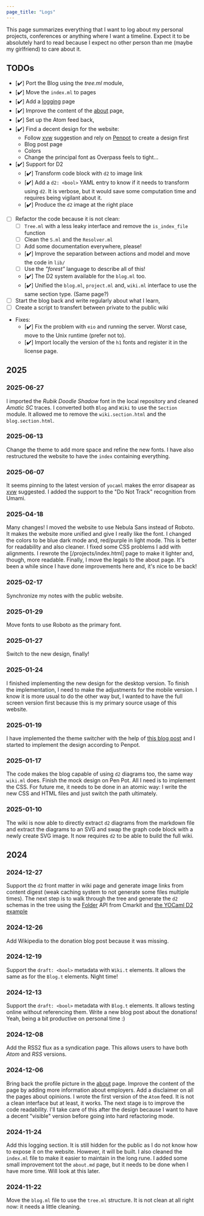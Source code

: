 ```yaml
---
page_title: "Logs"
---
```


This page summarizes everything that I want to log about my personal projects,
conferences or anything where I want a timeline. Expect it to be absolutely
hard to read because I expect no other person than me (maybe my girlfriend) to
care about it.

## TODOs

- [✔️] Port the Blog using the _tree.ml_ module,
- [✔️] Move the `index.ml` to pages
- [✔️] Add a [logging](/logging) page
- [✔️] Improve the content of the [about](/about) page,
- [✔️] Set up the Atom feed back,
- [✔️] Find a decent design for the website:
  - Follow [xvw](https://xvw.lol) suggestion and rely on
    [Penpot](https://penpot.app/) to create a design first
  - Blog post page
  - Colors
  - Change the principal font as Overpass feels to tight...
- [✔️] Support for D2
  - [✔️] Transform code block with `d2` to image link
  - [✔️] Add a `d2: <bool>` YAML entry to know if it needs to transform using
    `d2`. It is verbose, but it would save some computation time and requires
    being vigilant about it.
  - [✔️] Produce the `d2` image at the right place
- [ ] Refactor the code because it is not clean:
  - [ ] `Tree.ml` with a less leaky interface and remove the `is_index_file` function
  - [ ] Clean the `S.ml` and the `Resolver.ml`
  - [ ] Add some documentation everywhere, please!
  - [✔️] Improve the separation between actions and model and move the code in `lib/`
  - [ ] Use the _"forest"_ language to describe all of this!
  - [✔️] The D2 system available for the `blog.ml` too.
  - [✔️] Unified the `blog.ml`, `project.ml` and, `wiki.ml` interface to use the same section type. (Same page?)
- [ ] Start the blog back and write regularly about what I learn,
- [ ] Create a script to transfert between private to the public wiki
- Fixes:
  - [✔️] Fix the problem with `eio` and running the server. Worst case, move
    to the Unix runtime (prefer not to).
  - [✔️] Import locally the version of the `h1` fonts and register it in the license page.

## 2025

### 2025-06-27

I imported the _Rubik Doodle Shadow_ font in the local repository and cleaned
_Amatic SC_ traces. I converted both `Blog` and `Wiki` to use the `Section`
module. It allowed me to remove the `wiki.section.html` and the
`blog.section.html`.

### 2025-06-13

Change the theme to add more space and refine the new fonts. I have also
restructured the website to have the `index` containing everything.

### 2025-06-07

It seems pinning to the latest version of `yocaml` makes the error disapear as
[xvw](https://xvw.lol) suggested. I added the support to the "Do Not Track"
recognition from Umami.

### 2025-04-18

Many changes! I moved the website to use Nebula Sans instead of Roboto. It
makes the website more unified and give I really like the font. I changed the
colors to be blue dark mode and, red/purple in light mode. This is better for
readability and also cleaner. I fixed some CSS problems I add with alignments.
I rewrote the [/projects/index.html] page to make it lighter and, though, more
readable. Finally, I move the legals to the about page. It's been a while since I have
done improvements here and, it's nice to be back!

### 2025-02-17

Synchronize my notes with the public website.

### 2025-01-29

Move fonts to use Roboto as the primary font.

### 2025-01-27

Switch to the new design, finally!

### 2025-01-24

I finished implementing the new design for the desktop version. To finish the
implementation, I need to make the adjustments for the mobile version. I know
it is more usual to do the other way but, I wanted to have the full screen
version first because this is my primary source usage of this website.

### 2025-01-19

I have implemented the theme switcher with the help of [this blog
post](https://lukelowrey.com/css-variable-theme-switcher) and I started to
implement the design according to Penpot.

### 2025-01-17

The code makes the blog capable of using `d2` diagrams too, the same way
`wiki.ml` does. Finish the mock design on Pen Pot. All I need is to implement
the CSS. For future me, it needs to be done in an atomic way: I write the new
CSS and HTML files and just switch the path ultimately.

### 2025-01-10

The wiki is now able to directly extract `d2` diagrams from the markdown file
and extract the diagrams to an SVG and swap the graph code block with a newly
create SVG image. It now requires `d2` to be able to build the full wiki.

## 2024

### 2024-12-27

Support the `d2` front matter in wiki page and generate image links from
content digest (weak caching system to not generate some files multiple times).
The next step is to walk through the tree and generate the `d2` schemas in the
tree using the
[Folder](https://erratique.ch/software/cmarkit/doc/Cmarkit/Folder/index.html)
API from Cmarkit and [the YOCaml D2
example](https://github.com/xhtmlboi/yocaml/blob/main/examples/d2/d2.ml)

### 2024-12-26

Add Wikipedia to the donation blog post because it was missing.

### 2024-12-19

Support the `draft: <bool>` metadata with `Wiki.t` elements. It allows the same as
for the `Blog.t` elements. Night time!

### 2024-12-13

Support the `draft: <bool>` metadata with `Blog.t` elements. It allows testing
online without referencing them. Write a new blog post about the donations!
Yeah, being a bit productive on personal time :)

### 2024-12-08

Add the RSS2 flux as a syndication page. This allows users to have both _Atom_
and _RSS_ versions.

### 2024-12-06

Bring back the profile picture in the [about](/about) page. Improve the content
of the page by adding more information about employers. Add a disclaimer on all
the pages about opinions. I wrote the first version of the `Atom` feed. It is
not a clean interface but at least, it works. The next stage is to improve the
code readability. I'll take care of this after the design because I want to
have a decent "visible" version before going into hard refactoring mode.

### 2024-11-24

Add this logging section. It is still hidden for the public as I do not know
how to expose it on the website. However, it will be built. I also cleaned the
`index.ml` file to make it easier to maintain in the long rune. I added some
small improvement tot the `about.md` page, but it needs to be done when I have
more time. Will look at this later.

### 2024-11-22

Move the `blog.ml` file to use the `tree.ml` structure. It is not clean at all
right now: it needs a little cleaning.
